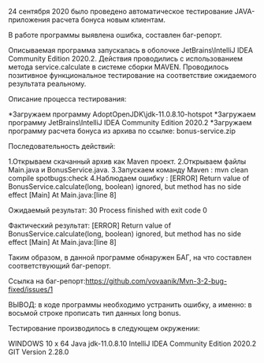 24 сентября 2020 было проведено автоматическое тестирование JAVA-приложения расчета бонуса новым клиентам.


В работе программы выявлена ошибка, составлен баг-репорт.

Описываемая программа запускалась в оболочке JetBrains\IntelliJ IDEA Community Edition 2020.2. 
Действия проводились с использованием метода service.calculate в системе сборки MAVEN. 
Проводилось позитивное функциональное тестирование на соответствие ожидаемого результата реальному.


Описание процесса тестирования:

*Загружаем программу AdoptOpenJDK\jdk-11.0.8.10-hotspot 
*Загружаем программу JetBrains\IntelliJ IDEA Community Edition 2020.2 
*Загружаем программу расчета бонуса из архива по ссылке: bonus-service.zip

Последовательность действий:

1.Открываем скачанный архив как Maven проект. 
2.Открываем файлы Main.java и BonusService.java. 
3.Запускаем команду Maven : mvn clean compile spotbugs:check 
4.Наблюдаем ошибку : [ERROR] Return value of BonusService.calculate(long, boolean) ignored, but method has no side effect [Main] At Main.java:[line 8]

Ожидаемый результат: 30 Process finished with exit code 0

Фактический результат: [ERROR] Return value of BonusService.calculate(long, boolean) ignored, but method has no side effect [Main] At Main.java:[line 8]


Таким образом, в данной программе обнаружен БАГ, на что составлен соответствующий баг-репорт.

Ссылка на баг-репорт:https://github.com/vovaanik/Mvn-3-2-bug-fixed/issues/1

ВЫВОД: в коде программы необходимо устранить ошибку, а именно:
в восьмой строке прописать тип данных long bonus.

Тестирование производилось в следующем окружении:

WINDOWS 10 x 64 
Java jdk-11.0.8.10 
IntelliJ IDEA Community Edition 2020.2
GIT Version 2.28.0
